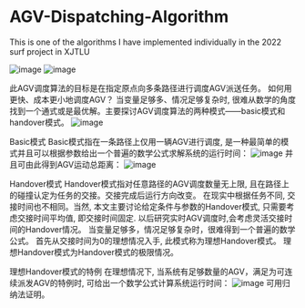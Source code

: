 # AGV-Dispatching-Algorithm
This is one of the algorithms I have implemented individually in the 2022 surf project in XJTLU

![image](https://user-images.githubusercontent.com/99118599/196332314-6f45530f-34d5-430e-a57a-92c544ed0878.png)
![image](https://user-images.githubusercontent.com/99118599/196332595-d5e983cf-1d46-4666-8133-c80ebab657d6.png)

此AGV调度算法的目标是在指定原点向多条路径进行调度AGV派送任务。
如何用更快、成本更小地调度AGV？ 当变量足够多、情况足够复杂时, 很难从数学的角度找到一个通式或是最优解。主要探讨AGV调度算法的两种模式——basic模式和handover模式。
![image](https://user-images.githubusercontent.com/99118599/196332739-08f6f593-f916-4e2b-9326-d895139383ba.png)


Basic模式
Basic模式指在一条路径上仅用一辆AGV进行调度,  是一种最简单的模式并且可以根据参数给出一个普遍的数学公式求解系统的运行时间：
 ![image](https://user-images.githubusercontent.com/99118599/196332779-b57dce8b-f5b3-4d63-ba99-f071130b003f.png)
并且可由此得到AGV运动总距离：
 ![image](https://user-images.githubusercontent.com/99118599/196332798-b8a9cda9-16c9-4ddb-8a64-84930571db88.png)


Handover模式
Handover模式指对任意路径的AGV调度数量无上限, 且在路径上的碰撞认定为任务的交接。交接完成后运行方向改变。
在现实中根据任务不同, 交接时间也不相同。当然, 本文主要讨论给定条件与参数的Handover模式, 只需要考虑交接时间平均值, 即交接时间固定. 以后研究实时AGV调度时,会考虑灵活交接时间的Handover情况。
当变量足够多，情况足够复杂时，很难得到一个普遍的数学公式。
首先从交接时间为0的理想情况入手, 此模式称为理想Handover模式。
理想Handover模式为Handover模式的极限情况。

理想Handover模式的特例
在理想情况下, 当系统有足够数量的AGV，满足为可连续派发AGV的特例时, 可给出一个数学公式计算系统运行时间：
![image](https://user-images.githubusercontent.com/99118599/196332853-9ade0f38-7bf1-4c33-bad0-384391625f20.png)
可用归纳法证明。

